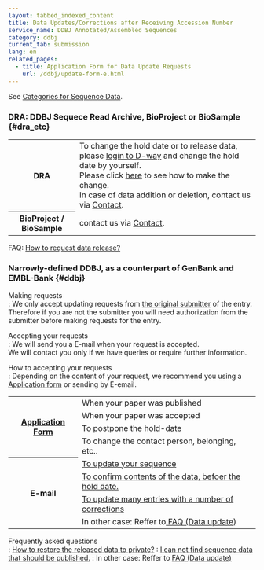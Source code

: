 ```yaml
---
layout: tabbed_indexed_content
title: Data Updates/Corrections after Receiving Accession Number
service_name: DDBJ Annotated/Assembled Sequences
category: ddbj
current_tab: submission
lang: en
related_pages:
  - title: Application Form for Data Update Requests
    url: /ddbj/update-form-e.html
---
```


See [Categories for Sequence Data](/documents/data-categories-e.html).

### DRA: DDBJ Sequece Read Archive, BioProject or BioSample  {#dra_etc}

<table>
  	<tbody>
  	  <tr>
  	  	<th>DRA</th>
  	  	<td>
To change the hold date or to release data, please <a href="https://ddbj.nig.ac.jp/D-way/">login to D-way</a> and change the hold date by yourself. <br>Please click <a href="https://www.ddbj.nig.ac.jp/dra/update-e.html#change-hold-date"> here</a> to see how to make the change.<br>
          In case of data addition or deletion, contact us via <a href="/contact-ddbj-e.html">Contact</a>.</td>
  	  </tr>
  	  <tr>
  	  	<th>BioProject / BioSample</th>
  	  	<td>contact us via <a href="/contact-ddbj-e.html">Contact</a>.</td>
  	  </tr>
  	</tbody> 
</table>

FAQ: [How to request data release?](/faq/en/request-release-e.html)

### Narrowly-defined DDBJ, as a counterpart of GenBank and EMBL-Bank  {#ddbj}

Making requests  
: We only accept updating requests from [the original submitter](/ddbj/submission-e.html#submitter) of the entry.<br> 
Therefore if you are not the submitter you will need authorization from the submitter before making requests for the entry.

Accepting your requests  
: We will send you a E-mail when your request is accepted. <br> 
We will contact you only if we have queries or require further information.

How to accepting your requests  
: Depending on the content of your request, we recommend you using a [Application form](/ddbj/update-form-e.html) or sending by E-email.

<table>
  <tbody>
    <tr>
      <th class="first" rowspan="4"><a href="/ddbj/update-form-e.html">Application Form</a></th>
      <td class="second">When your paper was published</td>
    </tr>
    <tr>
      <td class="second">When your paper was accepted</td>
    </tr>
    <tr>
      <td class="second">To postpone the hold-date</td>
    </tr>
    <tr>
      <td class="second">To change the contact person, belonging, etc..</td>
    </tr>
    <tr>
      <th class="borderbtm" rowspan="4">E-mail</th>
      <td class="second"><a href="/faq/en/update-sequence-e.html">To update your sequence</a></td>
    </tr>          
    <tr>
      <td class="second"><a href="/faq/en/data-confirm-before-hold-date-e.html">To confirm contents of the data, befoer the hold date.</a></td>
    </tr>      
    <tr>
      <td class="second"><a href="/faq/en/how-to-update-many-entries-e.html">To update many entries with a number of corrections</a></td>
    </tr>  
    <tr>
      <td class="second">In other case: Reffer to<a href="/faq/en/index-e.html?keyword=Update"> FAQ (Data update)</a> </td>
    </tr> 
  </tbody>
</table>
    
Frequently asked questions  
: [How to restore the released data to private?](/faq/en/restore-released-data-private-e.html)
: [I can not find sequence data that should be published.](/faq/en/cannot-find-data-already-published-e.html)
: In other case: Reffer to [FAQ (Data update)](/faq/en/index-e.html?keyword=Update)
